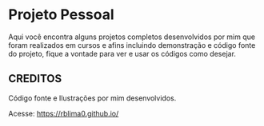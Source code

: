 # Projeto Pessoal

Aqui você encontra alguns projetos completos desenvolvidos por mim que foram realizados em cursos e afins incluindo demonstração e código fonte do projeto, fique a vontade para ver e usar os códigos como desejar.

## CREDITOS

Código fonte e Ilustrações por mim desenvolvidos.

Acesse: https://rblima0.github.io/
